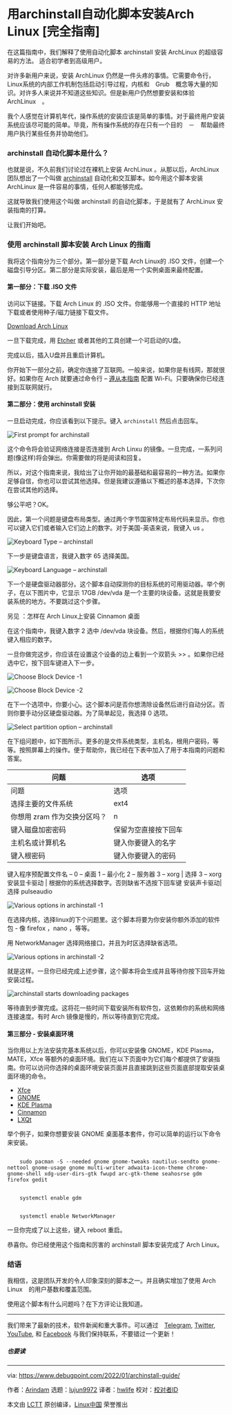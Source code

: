 [#]: subject: "Installing Arch Linux Using archinstall Automated Script [Complete Guide]"
[#]: via: "https://www.debugpoint.com/2022/01/archinstall-guide/"
[#]: author: "Arindam https://www.debugpoint.com/author/admin1/"
[#]: collector: "lujun9972"
[#]: translator: "hwlife"
[#]: reviewer: " "
[#]: publisher: " "
[#]: url: " "

用archinstall自动化脚本安装Arch Linux [完全指南]
======
在这篇指南中，我们解释了使用自动化脚本 archinstall 安装 ArchLinux 的超级容易的方法。
适合初学者到高级用户。

对许多新用户来说，安装 ArchLinux 仍然是一件头疼的事情。它需要命令行，Linux系统的内部工作机制包括启动引导过程，内核和　Grub　概念等大量的知识。对许多人来说并不知道这些知识。但是新用户仍然想要安装和体验　ArchLinux　。

我个人感觉在计算机年代，操作系统的安装应该是简单的事情。对于最终用户安装系统应该尽可能的简单。毕竟，所有操作系统的存在只有一个目的　－　帮助最终用户执行某些任务并协助他们。　

### archinstall 自动化脚本是什么？

也就是说，不久前我们讨论过在裸机上安装 ArchLinux 。从那以后，ArchLinux团队想出了一个叫做 [archinstall][1] 自动化和交互脚本。如今用这个脚本安装 ArchLinux 是一件容易的事情，任何人都能够完成。

这就导致我们使用这个叫做 archinstall 的自动化脚本，于是就有了 ArchLinux 安装指南的打算。

让我们开始吧。

### 使用 archinstall 脚本安装 Arch Linux 的指南

我将这个指南分为三个部分。第一部分是下载 Arch Linux的 .ISO 文件，创建一个磁盘引导分区。第二部分是实际安装，最后是用一个实例桌面来最终配置。


#### 第一部分：下载 .ISO 文件

访问以下链接。下载 Arch Linux 的 .ISO 文件。你能够用一个直接的 HTTP 地址下载或者使用种子/磁力链接下载文件。

[Download Arch Linux][2]

一旦下载完成，用 [Etcher][3] 或者其他的工具创建一个可启动的U盘。

完成以后，插入U盘并且重启计算机。

你开始下一部分之前，确定你连接了互联网。一般来说，如果你是有线网，那就很好。如果你在 Arch 就要通过命令行 – [遵从本指南][4] 配置 Wi-Fi。只要确保你已经连接到互联网就行。

#### 第二部分：使用 archinstall 安装

一旦启动完成，你应该看到以下提示。键入 `archinstall` 然后点击回车。

![First prompt for archinstall][5]

这个命令将会验证网络连接是否连接到 Arch Linxu 的镜像。一旦完成，一系列问题(像这样)将会弹出。你需要做的将是阅读和回复。

所以，对这个指南来说，我给出了让你开始的最基础和最容易的一种方法。如果你足够自信，你也可以尝试其他选择。但是我建议遵循以下概述的基本选择，下次你在尝试其他的选择。

够公平吧？OK。

因此，第一个问题是键盘布局类型。通过两个字节国家特定布局代码来显示。你也可以键入它们或者输入它们边上的数字。对于美国-英语来说，我键入 us 。

![Keyboard Type – archinstall][6]

下一步是键盘语言，我键入数字 65 选择美国。


![Keyboard Language – archinstall][7]

下一个是硬盘驱动器部分。这个脚本自动探测你的目标系统的可用驱动器。举个例子，在以下图片中，它显示 17GB /dev/vda 是一个主要的块设备。这就是我要安装系统的地方。不要跳过这个步骤。

[][8]

另见 ：怎样在 Arch Linux上安装 Cinnamon 桌面

在这个指南中，我键入数字 2 选中 /dev/vda 块设备。然后，根据你们每人的系统键入相应的数字。

一旦你做完这步，你应该在设置这个设备的边上看到一个双箭头 &gt;&gt; 。如果你已经选中它，按下回车键进入下一步。

![Choose Block Device -1][9]

![Choose Block Device -2][10]

在下一个选项中，你要小心。这个脚本问是否你想清除设备然后进行自动分区。否则你要手动分区硬盘驱动器。为了简单起见，我选择 0 选项。

![Select partition option – archinstall][11]

在下组问题中，如下图所示。更多的是文件系统类型，主机名，根用户密码，等等。按照屏幕上的操作。便于帮助你，我已经在下表中加入了用于本指南的问题和答案。


问题 | 选项
---|---
问题 | 选项
选择主要的文件系统 | ext4
你想用 zram 作为交换分区吗？| n
键入磁盘加密密码 |保留为空直接按下回车
主机名或计算机名 | 键入你要键入的名字
键入根密码 | 键入你要键入的密码
键入程序预配置文件名 –
0 – 桌面
1 – 最小化
2 – 服务器
3 – xorg | 选择 3 – xorg
安装显卡驱动 | 根据你的系统选择数字。否则缺省不选按下回车键 
安装声卡驱动| 选择 pulseaudio

![Various options in archinstall -1][12]

在选择内核，选择linux的下个问题里。这个脚本将要为你安装你额外添加的软件包 - 像 firefox ，nano ，等等。

用  NetworkManager 选择网络接口，并且为时区选择缺省选项。

![Various options in archinstall -2][13]

就是这样。一旦你已经完成上述步骤，这个脚本将会生成并且等待你按下回车开始安装过程。

![archinstall starts downloading packages][14]

等待直到步骤完成。这将花一些时间下载安装所有软件包，这依赖你的系统和网络连接速度。有时 Arch 镜像是慢的，所以等待直到它完成。

#### 第三部分 - 安装桌面环境

当你用以上方法安装完基本系统以后，你可以安装像 GNOME，KDE Plasma，MATE，Xfce 等额外的桌面环境。我们在以下页面中为它们每个都提供了安装指南。你可以访问你选择的桌面环境安装页面并且直接跳到这些页面底部提取安装桌面环境的命令。

  * [Xfce][15]
  * [GNOME][16]
  * [KDE Plasma][17]
  * [Cinnamon][8]
  * [LXQt][18]


举个例子，如果你想要安装 GNOME 桌面基本套件，你可以简单的运行以下命令来安装。


```

    sudo pacman -S --needed gnome gnome-tweaks nautilus-sendto gnome-nettool gnome-usage gnome multi-writer adwaita-icon-theme chrome-gnome-shell xdg-user-dirs-gtk fwupd arc-gtk-theme seahosrse gdm firefox gedit

```

```

    systemctl enable gdm

```

```

    systemctl enable NetworkManager

```

一旦你完成了以上这些，键入 reboot 重启。

恭喜你。你已经使用这个指南和厉害的 archinstall 脚本安装完成了 Arch Linux。

### 结语

我相信，这是团队开发的令人印象深刻的脚本之一。并且确实增加了使用 Arch　Linux　的用户基数和覆盖范围。

使用这个脚本有什么问题吗？在下方评论让我知道。

* * *

我们带来了最新的技术，软件新闻和重大事件。可以通过　[Telegram][19], [Twitter][20], [YouTube][21], 和 [Facebook][22] 与我们保持联系，不要错过一个更新！

##### 也要读

--------------------------------------------------------------------------------

via: https://www.debugpoint.com/2022/01/archinstall-guide/

作者：[Arindam][a]
选题：[lujun9972][b]
译者：[hwlife](https://github.com/hwlife)
校对：[校对者ID](https://github.com/校对者ID)

本文由 [LCTT](https://github.com/LCTT/TranslateProject) 原创编译，[Linux中国](https://linux.cn/) 荣誉推出

[a]: https://www.debugpoint.com/author/admin1/
[b]: https://github.com/lujun9972
[1]: https://github.com/archlinux/archinstall
[2]: https://archlinux.org/download/
[3]: https://www.debugpoint.com/2021/01/etcher-bootable-usb-linux/
[4]: https://www.debugpoint.com/2020/11/connect-wifi-terminal-linux/
[5]: https://www.debugpoint.com/wp-content/uploads/2022/01/image.png
[6]: https://www.debugpoint.com/wp-content/uploads/2022/01/Keyboard-Type-archinstall.jpg
[7]: https://www.debugpoint.com/wp-content/uploads/2022/01/Keyboard-Language-archinstall.jpg
[8]: https://www.debugpoint.com/2021/02/cinnamon-arch-linux-install/
[9]: https://www.debugpoint.com/wp-content/uploads/2022/01/Choose-Block-Device-1.jpg
[10]: https://www.debugpoint.com/wp-content/uploads/2022/01/Choose-Block-Device-2.jpg
[11]: https://www.debugpoint.com/wp-content/uploads/2022/01/Select-partition-option-archinstall.jpg
[12]: https://www.debugpoint.com/wp-content/uploads/2022/01/Various-options-in-archinstall-1.jpg
[13]: https://www.debugpoint.com/wp-content/uploads/2022/01/Various-options-in-archinstall-2.jpg
[14]: https://www.debugpoint.com/wp-content/uploads/2022/01/archinstall-starts-downloading-packages.jpg
[15]: https://www.debugpoint.com/2020/12/xfce-arch-linux-install-4-16/
[16]: https://www.debugpoint.com/2020/12/gnome-arch-linux-install/
[17]: https://www.debugpoint.com/2021/01/kde-plasma-arch-linux-install/
[18]: https://www.debugpoint.com/2020/12/lxqt-arch-linux-install/
[19]: https://t.me/debugpoint
[20]: https://twitter.com/DebugPoint
[21]: https://www.youtube.com/c/debugpoint?sub_confirmation=1
[22]: https://facebook.com/DebugPoint
